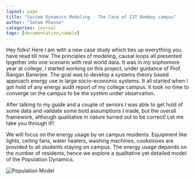 ```yaml
---
layout: page
title: "System Dynamics Modeling - The Case of IIT Bombay campus"
author: "Soham Phanse"
categories: journal
tags: [documentation,sample]
---
```



Hey folks! Here I am with a new case study which ties up everything you have read till now. The principles of modeling, causal loops all presented tpgether into one scenario with real world data. It was in my sophomore year at college, I started working on this project, under guidance of Prof. Rangan Banerjee. The goal was to develop a systems theory based approach energy use in large socio-economic systems. It all started when I got hold of any energy audit report of my college campus. It took no time to converge on the campus to be the system under observation. 

After talking to my guide and a couple of seniors I was able to get hold of some data and validate some bold assumptions I made, but the overall framework, although qualitative in nature turned out to be correct! Let me take you through it!!

We will focus on the energy usage by on campus residents. Equipment like lights, ceiling fans, water heaters, washing machines, cookstoves are provided to all students staying on campus. The energy usage depends on the number of residents, hence we explore a qualitative yet detailed model of the Population Dynamics.

![Population Model](https://sohamphanseiitb.github.io/Think-in-Systems/assets/system-dynamics/population%20blog.jpg)

